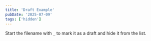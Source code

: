 ```yaml
---
title: 'Draft Example'
pubDate: '2025-07-09'
tags: ['hidden']
---
```


Start the filename with `_` to mark it as a draft and hide it from the list.
